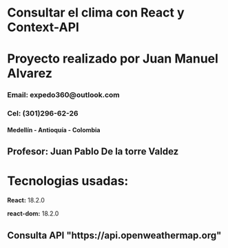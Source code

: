 <h1>Consultar el clima con React y Context-API</h1>

<h1>Proyecto realizado por Juan Manuel Alvarez </h1>
<h3>Email: expedo360@outlook.com</h3>
<h3>Cel: (301)296-62-26</h3>
<h4>Medellín - Antioquía - Colombia</h4>
<h2>Profesor: Juan Pablo De la torre Valdez</h2>

<h1>Tecnologias usadas:</h1>
<p><strong>React:</strong> 18.2.0</p>
<p><strong>react-dom:</strong> 18.2.0</p>

<h2>Consulta API "https://api.openweathermap.org"</h2>
